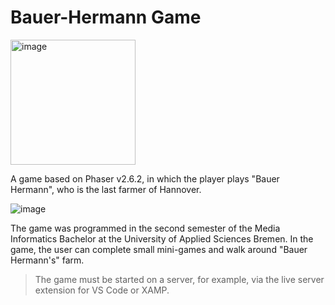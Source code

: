 # Bauer-Hermann Game

<img src="https://user-images.githubusercontent.com/38915700/126802449-ff4ff339-7d73-4c03-b045-4871b3f61491.png" alt="image" width="200">

A game based on Phaser v2.6.2, in which the player plays "Bauer Hermann", who is the last farmer of Hannover.
 
 ![image](https://user-images.githubusercontent.com/38915700/126801286-5a7a8776-9017-44f3-b43f-d8e80ba74585.png)

The game was programmed in the second semester of the Media Informatics Bachelor at the University of Applied Sciences Bremen. In the game, the user can complete small mini-games and walk around "Bauer Hermann's" farm.

> The game must be started on a server, for example, via the live server extension for VS Code or XAMP.






